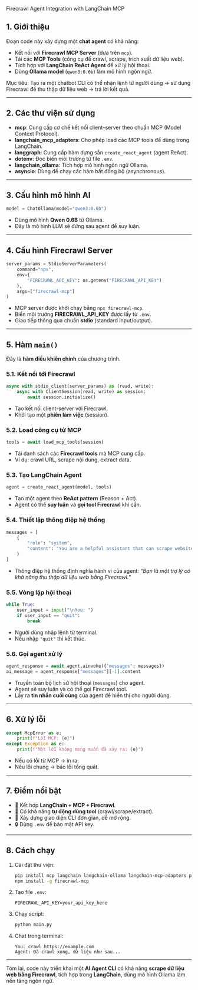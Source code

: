 Firecrawl Agent Integration with LangChain MCP

## 1. Giới thiệu

Đoạn code này xây dựng một **chat agent** có khả năng:

* Kết nối với **Firecrawl MCP Server** (dựa trên `mcp`).
* Tải các **MCP Tools** (công cụ để crawl, scrape, trích xuất dữ liệu web).
* Tích hợp với **LangChain ReAct Agent** để xử lý hội thoại.
* Dùng **Ollama model** (`qwen3:0.6b`) làm mô hình ngôn ngữ.

Mục tiêu: Tạo ra một chatbot CLI có thể nhận lệnh từ người dùng → sử dụng Firecrawl để thu thập dữ liệu web → trả lời kết quả.

---

## 2. Các thư viện sử dụng

* **mcp**: Cung cấp cơ chế kết nối client–server theo chuẩn MCP (Model Context Protocol).
* **langchain_mcp_adapters**: Cho phép load các MCP tools để dùng trong LangChain.
* **langgraph**: Cung cấp hàm dựng sẵn `create_react_agent` (agent ReAct).
* **dotenv**: Đọc biến môi trường từ file `.env`.
* **langchain_ollama**: Tích hợp mô hình ngôn ngữ Ollama.
* **asyncio**: Dùng để chạy các hàm bất đồng bộ (asynchronous).

---

## 3. Cấu hình mô hình AI

```python
model = ChatOllama(model="qwen3:0.6b")
```

* Dùng mô hình **Qwen 0.6B** từ Ollama.
* Đây là mô hình LLM sẽ đứng sau agent để suy luận.

---

## 4. Cấu hình Firecrawl Server

```python
server_params = StdioServerParameters(
    command="npx",
    env={
        "FIRECRAWL_API_KEY": os.getenv("FIRECRAWL_API_KEY")
    },
    args=["firecrawl-mcp"]
)
```

* MCP server được khởi chạy bằng `npx firecrawl-mcp`.
* Biến môi trường **FIRECRAWL_API_KEY** được lấy từ `.env`.
* Giao tiếp thông qua chuẩn **stdio** (standard input/output).

---

## 5. Hàm `main()`

Đây là **hàm điều khiển chính** của chương trình.

### 5.1. Kết nối tới Firecrawl

```python
async with stdio_client(server_params) as (read, write):
    async with ClientSession(read, write) as session:
        await session.initialize()
```

* Tạo kết nối client-server với Firecrawl.
* Khởi tạo một **phiên làm việc** (session).

### 5.2. Load công cụ từ MCP

```python
tools = await load_mcp_tools(session)
```

* Tải danh sách các **Firecrawl tools** mà MCP cung cấp.
* Ví dụ: crawl URL, scrape nội dung, extract data.

### 5.3. Tạo LangChain Agent

```python
agent = create_react_agent(model, tools)
```

* Tạo một agent theo **ReAct pattern** (Reason + Act).
* Agent có thể **suy luận** và **gọi tool Firecrawl** khi cần.

### 5.4. Thiết lập thông điệp hệ thống

```python
messages = [
    {
        "role": "system",
        "content": "You are a helpful assistant that can scrape websites, crawl pages, and extract data using Firecrawl tools. Think step by step and use the appropriate tools to help the user."
    }
]
```

* Thông điệp hệ thống định nghĩa hành vi của agent:
  *“Bạn là một trợ lý có khả năng thu thập dữ liệu web bằng Firecrawl.”*

### 5.5. Vòng lặp hội thoại

```python
while True:
    user_input = input("\nYou: ")
    if user_input == "quit":
        break
```

* Người dùng nhập lệnh từ terminal.
* Nếu nhập `"quit"` thì kết thúc.

### 5.6. Gọi agent xử lý

```python
agent_response = await agent.ainvoke({"messages": messages})
ai_message = agent_response["messages"][-1].content
```

* Truyền toàn bộ lịch sử hội thoại (`messages`) cho agent.
* Agent sẽ suy luận và có thể gọi Firecrawl tool.
* Lấy ra **tin nhắn cuối cùng** của agent để hiển thị cho người dùng.

---

## 6. Xử lý lỗi

```python
except McpError as e:
    print(f"Lỗi MCP: {e}")
except Exception as e:
    print(f"Một lỗi không mong muốn đã xảy ra: {e}")
```

* Nếu có lỗi từ MCP → in ra.
* Nếu lỗi chung → báo lỗi tổng quát.

---

## 7. Điểm nổi bật

* 🎯 Kết hợp **LangChain + MCP + Firecrawl**.
* 🤖 Có khả năng **tự động dùng tool** (crawl/scrape/extract).
* 📝 Xây dựng giao diện CLI đơn giản, dễ mở rộng.
* 🔒 Dùng `.env` để bảo mật API key.

---

## 8. Cách chạy

1. Cài đặt thư viện:

   ```bash
   pip install mcp langchain langchain-ollama langchain-mcp-adapters python-dotenv
   npm install -g firecrawl-mcp
   ```
2. Tạo file `.env`:

   ```env
   FIRECRAWL_API_KEY=your_api_key_here
   ```
3. Chạy script:

   ```bash
   python main.py
   ```
4. Chat trong terminal:

   ```
   You: crawl https://example.com
   Agent: Đã crawl xong, dữ liệu như sau...
   ```

---

Tóm lại, code này triển khai một **AI Agent CLI** có khả năng **scrape dữ liệu web bằng Firecrawl**, tích hợp trong **LangChain**, dùng mô hình Ollama làm nền tảng ngôn ngữ.

